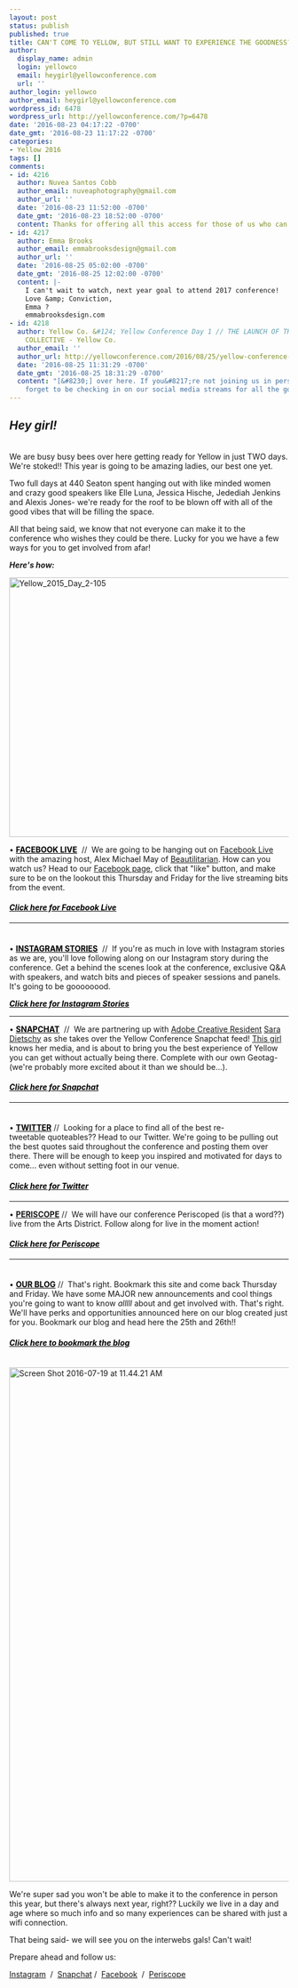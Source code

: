 ```yaml
---
layout: post
status: publish
published: true
title: CAN'T COME TO YELLOW, BUT STILL WANT TO EXPERIENCE THE GOODNESS? HERE'S HOW.
author:
  display_name: admin
  login: yellowco
  email: heygirl@yellowconference.com
  url: ''
author_login: yellowco
author_email: heygirl@yellowconference.com
wordpress_id: 6478
wordpress_url: http://yellowconference.com/?p=6478
date: '2016-08-23 04:17:22 -0700'
date_gmt: '2016-08-23 11:17:22 -0700'
categories:
- Yellow 2016
tags: []
comments:
- id: 4216
  author: Nuvea Santos Cobb
  author_email: nuveaphotography@gmail.com
  author_url: ''
  date: '2016-08-23 11:52:00 -0700'
  date_gmt: '2016-08-23 18:52:00 -0700'
  content: Thanks for offering all this access for those of us who can't make it!
- id: 4217
  author: Emma Brooks
  author_email: emmabrooksdesign@gmail.com
  author_url: ''
  date: '2016-08-25 05:02:00 -0700'
  date_gmt: '2016-08-25 12:02:00 -0700'
  content: |-
    I can't wait to watch, next year goal to attend 2017 conference!
    Love &amp; Conviction,
    Emma ?
    emmabrooksdesign.com
- id: 4218
  author: Yellow Co. &#124; Yellow Conference Day 1 // THE LAUNCH OF THE YELLOW
    COLLECTIVE - Yellow Co.
  author_email: ''
  author_url: http://yellowconference.com/2016/08/25/yellow-conference-day-1-the-launch-of-the-yellow-collective/
  date: '2016-08-25 11:31:29 -0700'
  date_gmt: '2016-08-25 18:31:29 -0700'
  content: "[&#8230;] over here. If you&#8217;re not joining us in person, don&#8217;t
    forget to be checking in on our social media streams for all the good [&#8230;]"
---
```

<h2><em>Hey girl!</em></h2><br />
We are busy busy bees over here getting ready for Yellow in just TWO days. We're stoked!! This year is going to be amazing ladies, our best one yet.</p>
<p>Two full&nbsp;days at 440 Seaton spent hanging out with like minded women and&nbsp;crazy good&nbsp;speakers like Elle Luna, Jessica Hische, Jedediah Jenkins and Alexis Jones- we're ready for the roof to be blown off with all of the good vibes&nbsp;that will be filling the space.</p>
<p>All that being said, we know that not everyone can make it to the conference who wishes they could be there. Lucky for you we have a few ways for you to get involved from afar!</p>
<p><em><strong>Here's how:</strong></em></p>
<p><img class="aligncenter wp-image-6488" src="http://yellowconference.com/wp-content/uploads/2016/08/Yellow_2015_Day_2-105.jpg" alt="Yellow_2015_Day_2-105" width="700" height="467" /></p>
<p>&bull; <span style="color: #000000;"><strong><a style="color: #000000;" href="https://www.facebook.com/The-Yellow-Conference-1393841977549340/?fref=ts" target="_blank">FACEBOOK LIVE</a></strong></span> &nbsp;// &nbsp;We are going to be hanging out on <a href="https://www.facebook.com/The-Yellow-Conference-1393841977549340/?fref=ts" target="_blank">Facebook Live</a> with the amazing host, Alex Michael May of <a href="https://www.instagram.com/beautilitarian/" target="_blank">Beautilitarian</a>. How can you watch us? Head to our <a href="https://www.facebook.com/The-Yellow-Conference-1393841977549340/?fref=ts" target="_blank">Facebook page</a>, click that "like" button, and make sure to be on the lookout this Thursday and Friday for the&nbsp;live streaming bits from the event.</p>
<h4><span style="color: #000000;"><em><strong><a style="color: #000000;" href="https://www.facebook.com/The-Yellow-Conference-1393841977549340/?fref=ts" target="_blank">Click here for Facebook Live</a></strong></em></span></h4></p>
<hr />
<h4></h4><br />
&bull; <span style="color: #000000;"><strong><a style="color: #000000;" href="https://www.instagram.com/yellowconference/" target="_blank">INSTAGRAM STORIES</a></strong></span> &nbsp;// &nbsp;If you're as much in love with Instagram stories as we are, you'll love following along on our Instagram story during the conference. Get a behind the scenes look at the conference, exclusive Q&amp;A with speakers, and watch bits and pieces of speaker sessions and panels. It's going to be goooooood.</p>
<p><span style="color: #000000;"><em><strong><a style="color: #000000;" href="https://www.instagram.com/yellowconference/" target="_blank">Click here for&nbsp;Instagram Stories</a></strong></em></span></p>
<hr />
<p>&bull;<span style="color: #000000;"> <strong><a style="color: #000000;" href="https://www.snapchat.com/add/yellow.co" target="_blank">SNAPCHAT</a></strong> &nbsp;</span>// &nbsp;We are partnering up with <a href="http://www.adobe.com/about-adobe/creative-residency.html" target="_blank">Adobe Creative Resident</a> <a href="http://saradietschy.com/" target="_blank">Sara Dietschy</a> as she takes over the Yellow Conference Snapchat feed! <a href="http://saradietschy.com/" target="_blank">This girl</a> knows her media, and is about to bring you the best experience of Yellow you can get without actually being there. Complete with our own Geotag- (we're probably more excited about it than we should be...).</p>
<h4><span style="color: #000000;"><em><strong><a style="color: #000000;" href="https://www.snapchat.com/add/yellow.co" target="_blank">Click here for&nbsp;Snapchat</a></strong></em></span></h4></p>
<hr />
<h4></h4><br />
&bull;<span style="color: #000000;"> <strong><a style="color: #000000;" href="https://twitter.com/yellowconf" target="_blank">TWITTER</a></strong> </span>// &nbsp;Looking for a place to find all of the best re-tweetable&nbsp;quoteables?? Head to our Twitter. We're going to be pulling out the best quotes said throughout the conference and posting them over there. There will be enough to keep you inspired and motivated for days to come... even without setting foot in our venue.</p>
<h4><span style="color: #000000;"><em><strong><a style="color: #000000;" href="https://twitter.com/yellowconf" target="_blank">Click here for&nbsp;Twitter</a></strong></em></span></h4></p>
<hr />
<p>&bull;<span style="color: #000000;"> <strong><a href="https://www.periscope.tv/yellowconf" target="_blank">PERISCOPE</a></strong>&nbsp;</span>// &nbsp;We will have our conference Periscoped (is that a word??) live from the Arts District. Follow along for live in the moment action!</p>
<h4><a href="https://www.periscope.tv/yellowconf" target="_blank"><span style="color: #000000;"><em><strong>Click here for&nbsp;Periscope</strong></em></span></a></h4></p>
<hr />
<h4></h4><br />
&bull; <span style="color: #000000;"><strong><a style="color: #000000;" href="http://yellowconference.com/blog/" target="_blank">OUR BLOG</a></strong> </span>// &nbsp;That's right. Bookmark this site and come back Thursday and Friday. We have some MAJOR new announcements and cool things you're going to want to know <em>alllll</em> about and get involved with. That's right. We'll have perks and opportunities announced here on our blog created just for you. Bookmark our blog and head here the 25th and 26th!!</p>
<h4><span style="color: #000000;"><a style="color: #000000;" href="http://yellowconference.com/blog/" target="_blank"><em><strong>Click here to bookmark the blog</strong></em></a></span></h4><br />
<a href="http://yellowconference.com/wp-content/uploads/2016/08/Screen-Shot-2016-07-19-at-11.44.21-AM.png"><img class="aligncenter wp-image-6487" src="http://yellowconference.com/wp-content/uploads/2016/08/Screen-Shot-2016-07-19-at-11.44.21-AM.png" alt="Screen Shot 2016-07-19 at 11.44.21 AM" width="700" height="925" /></a></p>
<p>We're super sad you won't be able to make it to the conference in person this year, but there's always next year, right?? Luckily we live in a day and age where so much info and so many experiences can be shared with just a wifi connection.</p>
<p>That being said- we will see you on the interwebs gals! Can't wait!</p>
<p>Prepare ahead and follow us:</p>
<p><a href="http://instagram.com/yellowconference" target="_blank">Instagram</a> &nbsp;/ &nbsp;<a href="https://www.snapchat.com/add/yellow.co" target="_blank">Snapchat</a>&nbsp;/ &nbsp;<a href="https://www.facebook.com/The-Yellow-Conference-1393841977549340/?ref=bookmarks" target="_blank">Facebook</a>&nbsp; / &nbsp;<a href="https://www.periscope.tv/yellowconf" target="_blank">Periscope</a></p>
<p>&nbsp;</p>
